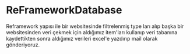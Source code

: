 # ReFrameworkDatabase

 
Reframework yapısı ile bir websitesinde filtrelenmiş type ları alıp başka bir websitesinden veri çekmek için aldığımız item'ları kullanıp veri tabanına kaydettikten sonra aldığımız verileri excel'e yazdırıp mail olarak gönderiyoruz.

